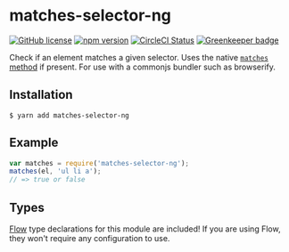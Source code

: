 # matches-selector-ng

[![GitHub license](https://img.shields.io/badge/license-MIT-blue.svg)](https://github.com/AgentME/matches-selector-ng/blob/master/LICENSE.txt) [![npm version](https://img.shields.io/npm/v/matches-selector-ng.svg?style=flat)](https://www.npmjs.com/package/matches-selector-ng) [![CircleCI Status](https://circleci.com/gh/AgentME/matches-selector-ng.svg?style=shield)](https://circleci.com/gh/AgentME/matches-selector-ng) [![Greenkeeper badge](https://badges.greenkeeper.io/AgentME/matches-selector-ng.svg)](https://greenkeeper.io/)

Check if an element matches a given selector. Uses the native
[`matches` method](https://developer.mozilla.org/en-US/docs/Web/API/Element/matches)
if present. For use with a commonjs bundler such as browserify.

## Installation

    $ yarn add matches-selector-ng

## Example

```js
var matches = require('matches-selector-ng');
matches(el, 'ul li a');
// => true or false
```

## Types

[Flow](https://flowtype.org/) type declarations for this module are included!
If you are using Flow, they won't require any configuration to use.
